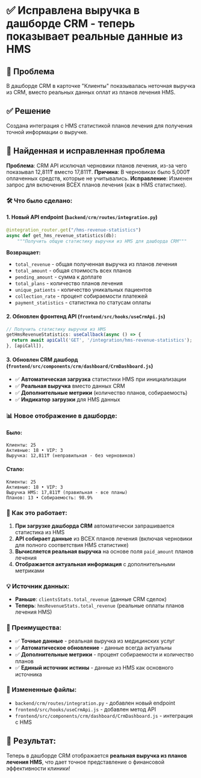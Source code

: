 # ✅ Исправлена выручка в дашборде CRM - теперь показывает реальные данные из HMS

## 🚨 Проблема
В дашборде CRM в карточке "Клиенты" показывалась неточная выручка из CRM, вместо реальных данных оплат из планов лечения HMS.

## ✅ Решение
Создана интеграция с HMS статистикой планов лечения для получения точной информации о выручке.

## 🐛 Найденная и исправленная проблема
**Проблема**: CRM API исключал черновики планов лечения, из-за чего показывал 12,811₸ вместо 17,811₸.
**Причина**: В черновиках было 5,000₸ оплаченных средств, которые не учитывались.
**Исправление**: Изменен запрос для включения ВСЕХ планов лечения (как в HMS статистике).

### 🛠️ Что было сделано:

#### 1. **Новый API endpoint** (`backend/crm/routes/integration.py`)
```python
@integration_router.get("/hms-revenue-statistics")
async def get_hms_revenue_statistics(db):
    """Получить общую статистику выручки из HMS для дашборда CRM"""
```

**Возвращает:**
- `total_revenue` - общая полученная выручка из планов лечения
- `total_amount` - общая стоимость всех планов
- `pending_amount` - сумма к доплате
- `total_plans` - количество планов лечения
- `unique_patients` - количество уникальных пациентов
- `collection_rate` - процент собираемости платежей
- `payment_statistics` - статистика по статусам оплаты

#### 2. **Обновлен фронтенд API** (`frontend/src/hooks/useCrmApi.js`)
```javascript
// Получить статистику выручки из HMS
getHmsRevenueStatistics: useCallback(async () => {
  return await apiCall('GET', '/integration/hms-revenue-statistics');
}, [apiCall]),
```

#### 3. **Обновлен CRM дашборд** (`frontend/src/components/crm/dashboard/CrmDashboard.js`)
- ✅ **Автоматическая загрузка** статистики HMS при инициализации
- ✅ **Реальная выручка** вместо данных CRM
- ✅ **Дополнительные метрики** (количество планов, собираемость)
- ✅ **Индикатор загрузки** для HMS данных

### 📊 Новое отображение в дашборде:

#### Было:
```
Клиенты: 25
Активные: 18 • VIP: 3
Выручка: 12,811₸ (неправильная - без черновиков)
```

#### Стало:
```
Клиенты: 25
Активные: 18 • VIP: 3
Выручка HMS: 17,811₸ (правильная - все планы)
Планов: 13 • Собираемость: 98.9%
```

### 🔄 Как это работает:

1. **При загрузке дашборда CRM** автоматически запрашивается статистика из HMS
2. **API собирает данные** из ВСЕХ планов лечения (включая черновики для полного соответствия HMS статистике)
3. **Вычисляется реальная выручка** на основе поля `paid_amount` планов лечения
4. **Отображается актуальная информация** с дополнительными метриками

### 💡 Источник данных:
- **Раньше**: `clientsStats.total_revenue` (данные CRM сделок)
- **Теперь**: `hmsRevenueStats.total_revenue` (реальные оплаты планов лечения HMS)

### 🎯 Преимущества:
- ✅ **Точные данные** - реальная выручка из медицинских услуг
- ✅ **Автоматическое обновление** - данные всегда актуальны
- ✅ **Дополнительные метрики** - процент собираемости и количество планов
- ✅ **Единый источник истины** - данные из HMS как основного источника

### 📁 Измененные файлы:
- `backend/crm/routes/integration.py` - добавлен новый endpoint
- `frontend/src/hooks/useCrmApi.js` - добавлен метод API
- `frontend/src/components/crm/dashboard/CrmDashboard.js` - интеграция с HMS

## 🎉 Результат:
Теперь в дашборде CRM отображается **реальная выручка из планов лечения HMS**, что дает точное представление о финансовой эффективности клиники!
